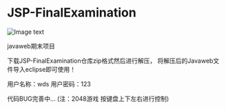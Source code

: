 # JSP-FinalExamination

![Image text](http://img5.imgtn.bdimg.com/it/u=1391939283,448661144&fm=27&gp=0.jpg)

javaweb期末项目

下载JSP-FinalExamination仓库zip格式然后进行解压，
将解压后的Javaweb文件导入eclipse即可使用！

用户名称：wds
用户密码：123

代码BUG完善中...
(注：2048游戏 按键盘上下左右进行控制)

